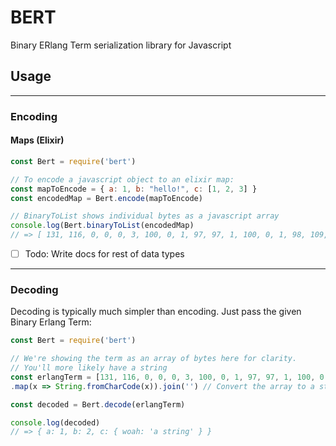 # BERT

Binary ERlang Term serialization library for Javascript

## Usage
--------------------------------

### Encoding

#### Maps (Elixir)

```javascript
const Bert = require('bert')

// To encode a javascript object to an elixir map:
const mapToEncode = { a: 1, b: "hello!", c: [1, 2, 3] }
const encodedMap = Bert.encode(mapToEncode)

// BinaryToList shows individual bytes as a javascript array
console.log(Bert.binaryToList(encodedMap)
// => [ 131, 116, 0, 0, 0, 3, 100, 0, 1, 97, 97, 1, 100, 0, 1, 98, 109, 0, 0, 0, 6, 104, 101, 108, 108, 111, 33, 100, 0, 1, 99, 108, 0, 0, 0, 3, 97, 1, 97, 2, 97, 3, 106 ]
```

- [ ] Todo: Write docs for rest of data types

--------------------------------
### Decoding

Decoding is typically much simpler than encoding. Just pass the given Binary Erlang Term:

```javascript
const Bert = require('bert')

// We're showing the term as an array of bytes here for clarity.
// You'll more likely have a string
const erlangTerm = [131, 116, 0, 0, 0, 3, 100, 0, 1, 97, 97, 1, 100, 0, 1, 98, 97, 2, 100, 0, 1, 99, 116, 0, 0, 0, 1, 100, 0, 4, 119, 111, 97, 104, 109, 0, 0, 0, 8, 97, 32, 115, 116, 114, 105, 110, 103]
.map(x => String.fromCharCode(x)).join('') // Convert the array to a string

const decoded = Bert.decode(erlangTerm)

console.log(decoded)
// => { a: 1, b: 2, c: { woah: 'a string' } }
```
